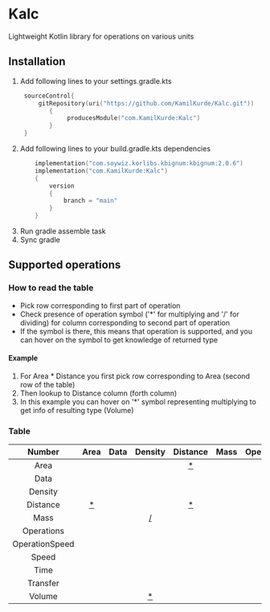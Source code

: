 # Kalc

Lightweight Kotlin library for operations on various units

## Installation

1. Add following lines to your settings.gradle.kts
   ```kotlin
    sourceControl{ 
        gitRepository(uri("https://github.com/KamilKurde/Kalc.git"))
           {
                producesModule("com.KamilKurde:Kalc")
           }
    }
   ```
2. Add following lines to your build.gradle.kts dependencies
   ```kotlin
       implementation("com.soywiz.korlibs.kbignum:kbignum:2.0.6")
       implementation("com.KamilKurde:Kalc")
       { 
           version 
           {
               branch = "main"
           }
       }
   ```
3. Run gradle assemble task
4. Sync gradle

## Supported operations

### How to read the table

* Pick row corresponding to first part of operation
* Check presence of operation symbol ('*' for multiplying and '/' for dividing) for column corresponding to second part of operation
* If the symbol is there, this means that operation is supported, and you can hover on the symbol to get knowledge of returned type

#### Example

1. For Area * Distance you first pick row corresponding to Area (second row of the table)
2. Then lookup to Distance column (forth column)
3. In this example you can hover on '*' symbol representing multiplying to get info of resulting type (Volume)

### Table

|Number                   |Area                     |Data                     |Density                  |Distance                 |Mass                     |Operations               |OperationSpeed           |Speed                    |Time                     |Transfer                 |Volume                   |
|:-----------------------:|:-----------------------:|:-----------------------:|:-----------------------:|:-----------------------:|:-----------------------:|:-----------------------:|:-----------------------:|:-----------------------:|:-----------------------:|:-----------------------:|:-----------------------:|
|Area                     |                         |                         |                         |     [*](a "Volume")     |                         |                         |                         |                         |                         |                         |                         |
|Data                     |                         |                         |                         |                         |                         |                         |                         |                         |    [/](a "Transfer")    |                         |                         |
|Density                  |                         |                         |                         |                         |                         |                         |                         |                         |                         |                         |      [*](a "Mass")      |
|Distance                 |     [*](a "Volume")     |                         |                         |       [*](a "Area")     |                         |                         |                         |      [/](a "Time")      |     [/](a "Speed")      |                         |                         |
|Mass                     |                         |                         |     [/](a "Volume")     |                         |                         |                         |                         |                         |                         |                         |    [/](a "Density")     |
|Operations               |                         |                         |                         |                         |                         |                         |      [/](a "Time")      |                         | [/](a "OperationSpeed") |                         |                         |
|OperationSpeed           |                         |                         |                         |                         |                         |                         |                         |                         |   [*](a "Operations")   |                         |                         |
|Speed                    |                         |                         |                         |                         |                         |                         |                         |                         |    [*](a "Distance")    |                         |                         |
|Time                     |                         |                         |                         |                         |                         |                         |                         |    [*](a "Distance")    |                         |                         |                         |
|Transfer                 |                         |                         |                         |                         |                         |                         |                         |                         |                         |                         |                         |
|Volume                   |                         |                         |      [*](a "Mass")      |                         |                         |                         |                         |                         |                         |                         |                         |
